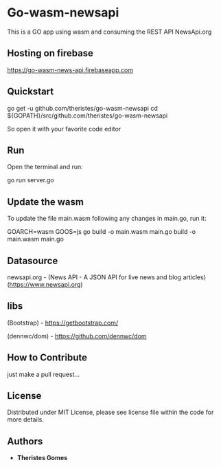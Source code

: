 # Go-wasm-newsapi

This is a GO app using wasm and consuming the REST API NewsApi.org


Hosting on firebase
------
https://go-wasm-news-api.firebaseapp.com


Quickstart
------
  go get -u github.com/theristes/go-wasm-newsapi
  cd ${GOPATH}/src/github.com/theristes/go-wasm-newsapi

So open it with your favorite code editor

Run
------
Open the terminal and run: 

  go run server.go
  

Update the wasm
------
To update the file main.wasm following any changes in main.go, run it:

GOARCH=wasm GOOS=js go build -o main.wasm main.go build -o main.wasm main.go     


Datasource
------
newsapi.org - (News API - A JSON API for live news and blog articles)
(https://www.newsapi.org)


libs
------
(Bootstrap) - https://getbootstrap.com/ 

(dennwc/dom) -  https://github.com/dennwc/dom


How to Contribute
------
just make a pull request...


License
------
Distributed under MIT License, please see license file within the code for more details.

## Authors

* **Theristes Gomes**




